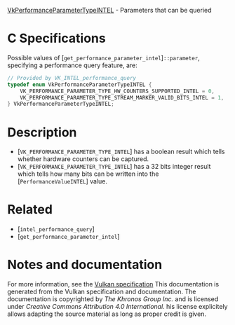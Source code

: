 [VkPerformanceParameterTypeINTEL](https://www.khronos.org/registry/vulkan/specs/1.3-extensions/man/html/VkPerformanceParameterTypeINTEL.html) - Parameters that can be queried

# C Specifications
Possible values of [`get_performance_parameter_intel`]`::parameter`,
specifying a performance query feature, are:
```c
// Provided by VK_INTEL_performance_query
typedef enum VkPerformanceParameterTypeINTEL {
    VK_PERFORMANCE_PARAMETER_TYPE_HW_COUNTERS_SUPPORTED_INTEL = 0,
    VK_PERFORMANCE_PARAMETER_TYPE_STREAM_MARKER_VALID_BITS_INTEL = 1,
} VkPerformanceParameterTypeINTEL;
```

# Description
- [`VK_PERFORMANCE_PARAMETER_TYPE_INTEL`] has a boolean result which tells whether hardware counters can be captured.
- [`VK_PERFORMANCE_PARAMETER_TYPE_INTEL`] has a 32 bits integer result which tells how many bits can be written into the [`PerformanceValueINTEL`] value.

# Related
- [`intel_performance_query`]
- [`get_performance_parameter_intel`]

# Notes and documentation
For more information, see the [Vulkan specification](https://www.khronos.org/registry/vulkan/specs/1.3-extensions/html/vkspec.html)
This documentation is generated from the Vulkan specification and documentation.
The documentation is copyrighted by *The Khronos Group Inc.* and is licensed under *Creative Commons Attribution 4.0 International*.
his license explicitely allows adapting the source material as long as proper credit is given.
        